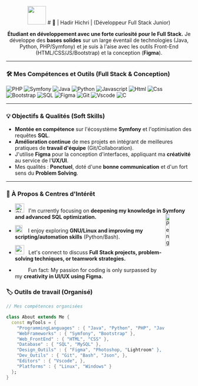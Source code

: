 <div align="center">

<img src ="https://i.pinimg.com/1200x/ee/a5/a0/eea5a0c5edc6825a585a7594154a4da0.jpg" height="50px" widhth="50px">
# 👋 | Hadir Hichri | (Développeur Full Stack Junior)

**Étudiant en développement avec une forte curiosité pour le Full Stack.** Je développe des **bases solides** sur un large éventail de technologies (Java, Python, PHP/Symfony) et je suis à l'aise avec les outils Front-End (HTML/CSS/JS/Bootstrap) et la conception (**Figma**).
</div>




<hr></hr>

### 🛠️ Mes Compétences et Outils (Full Stack & Conception)

![PHP](https://img.shields.io/badge/php-%23777BB4.svg?style=flat&logo=php&logoColor=white)
![Symfony](https://img.shields.io/badge/Symfony-000000?style=flat&logo=symfony&logoColor=white)
![Java](https://img.shields.io/badge/Java-ED8B00?style=flat&logo=java&logoColor=white)
![Python](https://img.shields.io/badge/Python-FFD43B?style=flat&logo=python&logoColor=darkgreen)
![Javascript](https://img.shields.io/badge/JavaScript-323330?style=flat&logo=javascript&logoColor=F7DF1E)
![Html](https://img.shields.io/badge/HTML5-E34F26?style=flat&logo=html5&logoColor=white)
![Css](https://img.shields.io/badge/CSS3-1572B6?style=flat&logo=css3&logoColor=white)
![Bootstrap](https://img.shields.io/badge/Bootstrap-563D7C?style=flat&logo=bootstrap&logoColor=white)
![SQL](https://img.shields.io/badge/SQL-4479A1?style=flat&logo=mysql&logoColor=white)
![Figma](https://img.shields.io/badge/Figma-F24E1E?style=flat&logo=figma&logoColor=white)
![Git](https://img.shields.io/badge/GIT-E44C30?style=flat&logo=git&logoColor=white)
![Vscode](https://img.shields.io/badge/Visual_Studio_Code-0078D4?style=flat&logo=visual%20studio%20code&logoColor=white)
![C](https://img.shields.io/badge/C-00599C?style=flat&logo=c&logoColor=white)

<hr></hr>

### 💡 Objectifs & Qualités (Soft Skills)

- **Montée en compétence** sur l'écosystème **Symfony** et l'optimisation des requêtes **SQL**.
- **Amélioration continue** de mes projets en intégrant de meilleures pratiques de **travail d'équipe** (Git/Collaboration).
- J'utilise **Figma** pour la conception d'interfaces, appliquant ma **créativité** au service de l'**UX/UI**.
- Mes qualités : **Ponctuel**, doté d'une **bonne communication** et d'un fort sens du **Problem Solving**.

<hr></hr>

### 🧐 À Propos & Centres d'Intérêt

- <img alt="GIF" src="https://github.com/SP-XD/SP-XD/blob/main/images/Developer.gif" width="25" />   I'm currently focusing on **deepening my knowledge in Symfony and advanced SQL optimization.** <img align="right" src="https://raw.githubusercontent.com/Tarikul-Islam-Anik/Animated-Fluent-Emojis/master/Emojis/Animals/Penguin.png" alt="Penguin" width="15%" /><br>
- <img src="https://github.com/SP-XD/SP-XD/blob/main/images/hyperkitty.gif?raw=true" width="20" />    I enjoy exploring **GNU/Linux and improving my scripting/automation skills** (Python/Bash). <br>
- <img src="https://github.com/SP-XD/SP-XD/blob/main/images/message.gif?raw=true" width="25" />   Let's connect to discuss **Full Stack projects, problem-solving techniques, or teamwork strategies.** <br>

-   <img src="https://github.com/SP-XD/SP-XD/blob/main/images/lightning.gif?raw=true" width="12" />    Fun fact: My passion for coding is only surpassed by my **creativity in UI/UX using Figma.**<br>


### 🏷️ Outils de travail (Organisé)

```dart
// Mes compétences organisées

class About extends Me {
  const myTools = {
    "ProgrammingLanguages" : { "Java", "Python", "PHP", "JavaScript", "C" },
    "WebFrameworks" : { "Symfony", "Bootstrap" },
    "Web_FrontEnd" : { "HTML", "CSS" },
    "Database" : { "SQL", "MySQL" },
    "Design_Outils" : { "Figma", "Photoshop, "Lightroom" },
    "Dev_Outils" : { "Git", "Bash", "Json", },
    "Editors" : { "Vscode", },
    "Platforms" : { "Linux", "Windows" }
  };
}
